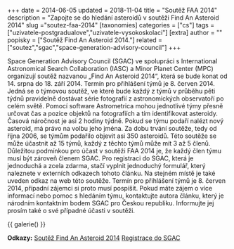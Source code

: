 +++
date = 2014-06-05
updated = 2018-11-04
title = "Soutěž FAA 2014"
description = "Zapojte se do hledání asteroidů v soutěži Find An Asteroid 2014"
slug ="soutez-faa-2014"
[taxonomies]
categories = ["cs"]
tags = ["uzivatele-postgradualove","uzivatele-vysokoskolaci"]
[extra]
author = ""
popisky = ["Soutěž Find An Asteroid 2014."]
related = ["soutez","sgac","space-generation-advisory-council"]
+++

Space Generation Advisory Council (SGAC) ve spolupráci s International Astronomical Search Collaboration (IASC) a Minor Planet Center (MPC) organizují soutěž nazvanou „Find An Asteroid 2014“, která se bude konat od 14. srpna do 18. září 2014. Termín pro přihlášení týmů je 8. červen 2014. Jedná se o týmovou soutěž, ve které bude každý z týmů v průběhu pěti týdnů pravidelně dostávat série fotografií z astronomických observatoří po celém světě. Pomocí software Astrometrica mohou jednotlivé týmy přesně určovat čas a pozice objektů na fotografiích a tím identifikovat asteroidy. Časová náročnost je asi 2 hodiny týdně. Pokud se týmu podaří nalézt nový asteroid, má právo na volbu jeho jména. Za dobu trvání soutěže, tedy od října 2006, se týmům podařilo objevit asi 350 asteroidů. Této soutěže se může účastnit až 15 týmů, každý z těchto týmů může mít 3 až 5 členů. Důležitou podmínkou pro účast v soutěži FAA 2014 je, že každý člen týmu musí být zároveň členem SGAC. Pro registraci do SGAC, která je jednoduchá a zcela zdarma, stačí vyplnit jednoduchý formulář, který naleznete v externích odkazech tohoto článku. Na stejném místě je také uveden odkaz na web této soutěže. Termín pro přihlášení týmů je 8. červen 2014, případní zájemci si proto musí pospíšit. Pokud máte zájem o více informací nebo pomoc s hledáním týmu, kontaktujte autora článku, který je národním kontaktním bodem SGAC pro Českou republiku. Informujte jej prosím také o své případné účasti v soutěži.

{{ galerie() }}

**Odkazy:**
[Soutěž Find An Asteroid 2014]
[Registrace do SGAC]

[Soutěž Find An Asteroid 2014]: http://spacegeneration.org/index.php/en/projects/neo-project-group?id
[Registrace do SGAC]: http://spacegeneration.org/index.php/en/join/member-login?view
